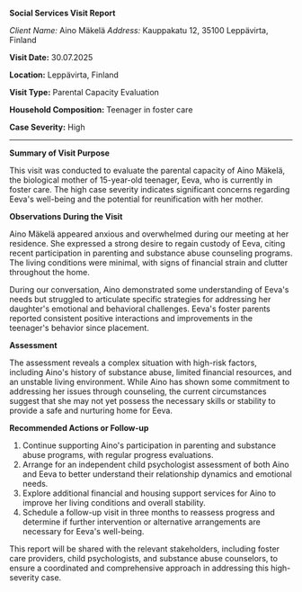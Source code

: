 **Social Services Visit Report**

*Client Name:* Aino Mäkelä
*Address:* Kauppakatu 12, 35100 Leppävirta, Finland

**Visit Date:** 30.07.2025

**Location:** Leppävirta, Finland

**Visit Type:** Parental Capacity Evaluation

**Household Composition:** Teenager in foster care

**Case Severity:** High

---

**Summary of Visit Purpose**

This visit was conducted to evaluate the parental capacity of Aino Mäkelä, the biological mother of 15-year-old teenager, Eeva, who is currently in foster care. The high case severity indicates significant concerns regarding Eeva's well-being and the potential for reunification with her mother.

**Observations During the Visit**

Aino Mäkelä appeared anxious and overwhelmed during our meeting at her residence. She expressed a strong desire to regain custody of Eeva, citing recent participation in parenting and substance abuse counseling programs. The living conditions were minimal, with signs of financial strain and clutter throughout the home.

During our conversation, Aino demonstrated some understanding of Eeva's needs but struggled to articulate specific strategies for addressing her daughter's emotional and behavioral challenges. Eeva's foster parents reported consistent positive interactions and improvements in the teenager's behavior since placement.

**Assessment**

The assessment reveals a complex situation with high-risk factors, including Aino's history of substance abuse, limited financial resources, and an unstable living environment. While Aino has shown some commitment to addressing her issues through counseling, the current circumstances suggest that she may not yet possess the necessary skills or stability to provide a safe and nurturing home for Eeva.

**Recommended Actions or Follow-up**

1. Continue supporting Aino's participation in parenting and substance abuse programs, with regular progress evaluations.
2. Arrange for an independent child psychologist assessment of both Aino and Eeva to better understand their relationship dynamics and emotional needs.
3. Explore additional financial and housing support services for Aino to improve her living conditions and overall stability.
4. Schedule a follow-up visit in three months to reassess progress and determine if further intervention or alternative arrangements are necessary for Eeva's well-being.

This report will be shared with the relevant stakeholders, including foster care providers, child psychologists, and substance abuse counselors, to ensure a coordinated and comprehensive approach in addressing this high-severity case.